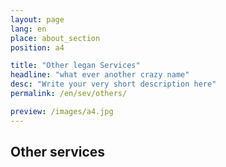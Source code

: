 ```yaml
---
layout: page
lang: en
place: about_section
position: a4

title: "Other legan Services"
headline: "what ever another crazy name"
desc: "Write your very short description here"
permalink: /en/sev/others/

preview: /images/a4.jpg
---
```


## Other services